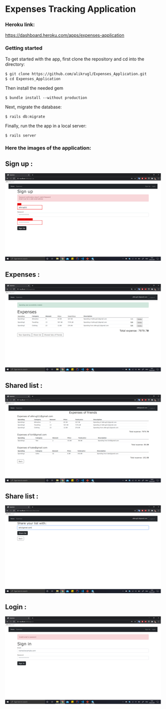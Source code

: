 # Expenses Tracking Application #

### Heroku link:
https://dashboard.heroku.com/apps/expenses-application


### Getting started

To get started with the app, first clone the repository and cd into the directory:
```
$ git clone https://github.com/alikrugl/Expenses_Application.git
$ cd Expenses_Application
```
Then install the needed gem
```
$ bundle install --without production
```
Next, migrate the database:
```
$ rails db:migrate
```
Finally, run the the app in a local server:
```
$ rails server
```
### Here the images of the application: 

## Sign up :
![Sign up tab](https://github.com/alikrugl/Expenses_Application/blob/main/sign%20up.png)

## Expenses :
![Expenses tab](https://github.com/alikrugl/Expenses_Application/blob/main/expenses.png)

## Shared list :
![Shared list tab](https://github.com/alikrugl/Expenses_Application/blob/main/shared%20list.png)

## Share list :
![Share list  tab](https://github.com/alikrugl/Expenses_Application/blob/main/share%20list.png)

## Login :
![Login tab](https://github.com/alikrugl/Expenses_Application/blob/main/login.png)
